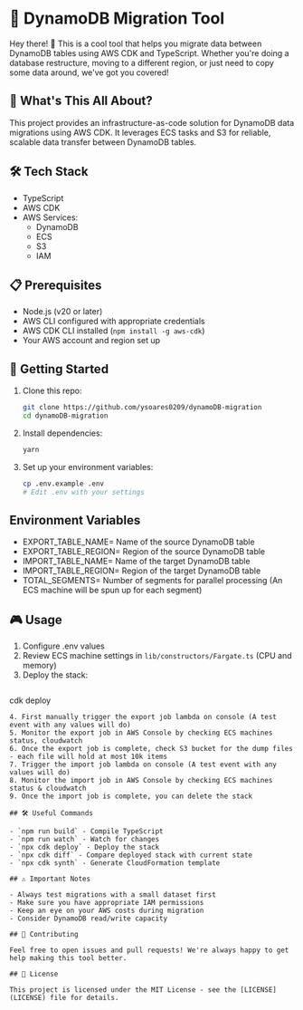# 🚀 DynamoDB Migration Tool

Hey there! 👋 This is a cool tool that helps you migrate data between DynamoDB tables using AWS CDK and TypeScript. Whether you're doing a database restructure, moving to a different region, or just need to copy some data around, we've got you covered!

## 🎯 What's This All About?

This project provides an infrastructure-as-code solution for DynamoDB data migrations using AWS CDK. It leverages ECS tasks and S3 for reliable, scalable data transfer between DynamoDB tables.

## 🛠 Tech Stack

- TypeScript
- AWS CDK
- AWS Services:
  - DynamoDB
  - ECS
  - S3
  - IAM

## 📋 Prerequisites

- Node.js (v20 or later)
- AWS CLI configured with appropriate credentials
- AWS CDK CLI installed (`npm install -g aws-cdk`)
- Your AWS account and region set up

## 🚀 Getting Started

1. Clone this repo:
   ```bash
   git clone https://github.com/ysoares0209/dynamoDB-migration
   cd dynamoDB-migration
   ```

2. Install dependencies:
   ```bash
   yarn
   ```

3. Set up your environment variables:
   ```bash
   cp .env.example .env
   # Edit .env with your settings
   ```

## Environment Variables

- EXPORT_TABLE_NAME= Name of the source DynamoDB table
- EXPORT_TABLE_REGION= Region of the source DynamoDB table
- IMPORT_TABLE_NAME= Name of the target DynamoDB table
- IMPORT_TABLE_REGION= Region of the target DynamoDB table
- TOTAL_SEGMENTS= Number of segments for parallel processing (An ECS machine will be spun up for each segment)

## 🎮 Usage

1. Configure .env values
2. Review ECS machine settings in `lib/constructors/Fargate.ts` (CPU and memory)
3. Deploy the stack:
   ```bash
  cdk deploy
   ```
4. First manually trigger the export job lambda on console (A test event with any values will do)
5. Monitor the export job in AWS Console by checking ECS machines status, cloudwatch
6. Once the export job is complete, check S3 bucket for the dump files - each file will hold at most 10k items
7. Trigger the import job lambda on console (A test event with any values will do)
8. Monitor the import job in AWS Console by checking ECS machines status & cloudwatch
9. Once the import job is complete, you can delete the stack

## 🛠 Useful Commands

- `npm run build` - Compile TypeScript
- `npm run watch` - Watch for changes
- `npx cdk deploy` - Deploy the stack
- `npx cdk diff` - Compare deployed stack with current state
- `npx cdk synth` - Generate CloudFormation template

## ⚠️ Important Notes

- Always test migrations with a small dataset first
- Make sure you have appropriate IAM permissions
- Keep an eye on your AWS costs during migration
- Consider DynamoDB read/write capacity

## 🤝 Contributing

Feel free to open issues and pull requests! We're always happy to get help making this tool better.

## 📝 License

This project is licensed under the MIT License - see the [LICENSE](LICENSE) file for details.
